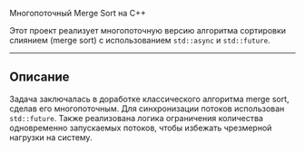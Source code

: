  Многопоточный Merge Sort на C++

Этот проект реализует многопоточную версию алгоритма сортировки слиянием (merge sort) с использованием `std::async` и `std::future`. 

---

## Описание

Задача заключалась в доработке классического алгоритма merge sort, сделав его многопоточным. Для синхронизации потоков использован `std::future`. 
Также реализована логика ограничения количества одновременно запускаемых потоков, чтобы избежать чрезмерной нагрузки на систему.
